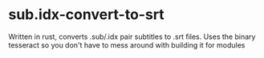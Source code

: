 # sub.idx-convert-to-srt
Written in rust, converts .sub/.idx pair subtitles to .srt files. Uses the binary tesseract so you don't have to mess around with building it for modules

